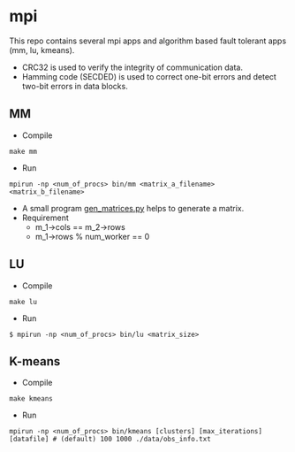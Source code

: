 # mpi

This repo contains several mpi apps and algorithm based fault tolerant apps (mm, lu, kmeans).

- CRC32 is used to verify the integrity of communication data.
- Hamming code (SECDED) is used to correct one-bit errors and detect two-bit errors in data blocks. 

## MM
- Compile
```
make mm
```
- Run
```
mpirun -np <num_of_procs> bin/mm <matrix_a_filename> <matrix_b_filename>
```
- A small program [gen_matrices.py](src/mm/gen_matrices.py) helps to generate a matrix. 
- Requirement
    - m_1->cols == m_2->rows
    - m_1->rows % num_worker == 0

## LU
- Compile
```
make lu
```
- Run
```
$ mpirun -np <num_of_procs> bin/lu <matrix_size>
```

## K-means
- Compile
```
make kmeans
```
- Run
```
mpirun -np <num_of_procs> bin/kmeans [clusters] [max_iterations] [datafile] # (default) 100 1000 ./data/obs_info.txt

```


